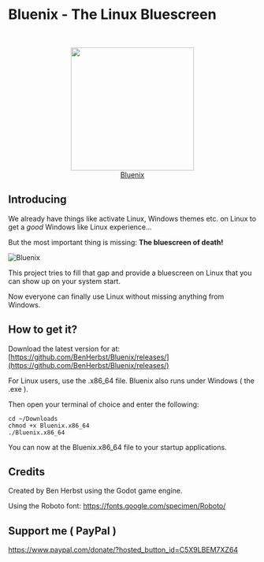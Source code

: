 # Bluenix - The Linux Bluescreen

<br>
<p align="center">
  <img src="https://user-images.githubusercontent.com/83538916/170606281-14afe62d-ad35-48bd-a4d0-cf36628024c0.png" width=250>
  </br>
  <a href="https://github.com/BenHerbst/Bluenix">Bluenix</a>
</p>


## Introducing
We already have things like activate Linux, Windows themes etc. on Linux to get a _good_ Windows like Linux experience...

But the most important thing is missing: **The bluescreen of death!**

![Bluenix](https://user-images.githubusercontent.com/83538916/170375895-08d3991c-6f5e-4e0d-abdb-2d9bfc71ebd9.png)

This project tries to fill that gap and provide a bluescreen on Linux that you can show up on your system start.

Now everyone can finally use Linux without missing anything from Windows.

##  How to get it?
Download the latest version for at: [https://github.com/BenHerbst/Bluenix/releases/](https://github.com/BenHerbst/Bluenix/releases/)

For Linux users, use the .x86_64 file. Bluenix also runs under Windows ( the .exe ).

Then open your terminal of choice and enter the following:

```
cd ~/Downloads
chmod +x Bluenix.x86_64
./Bluenix.x86_64
```

You can now at the Bluenix.x86_64 file to your startup applications.

## Credits
Created by Ben Herbst using the Godot game engine.

Using the Roboto font: https://fonts.google.com/specimen/Roboto/

## Support me ( PayPal )
https://www.paypal.com/donate/?hosted_button_id=C5X9LBEM7XZ64
